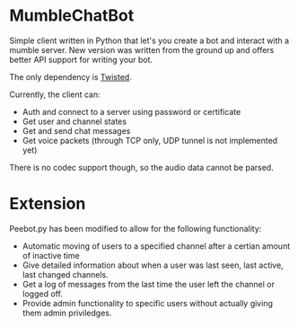 MumbleChatBot
=============

Simple client written in Python that let's you create a bot and interact with a mumble server.
New version was written from the ground up and offers better API support for writing your bot.

The only dependency is [Twisted](http://twistedmatrix.com/trac/).

Currently, the client can:

- Auth and connect to a server using password or certificate
- Get user and channel states
- Get and send chat messages
- Get voice packets (through TCP only, UDP tunnel is not implemented yet)

There is no codec support though, so the audio data cannot be parsed.

Extension
=============

Peebot.py has been modified to allow for the following functionality:

- Automatic moving of users to a specified channel after a certian amount of inactive time
- Give detailed information about when a user was last seen, last active, last changed channels.
- Get a log of messages from the last time the user left the channel or logged off.
- Provide admin functionality to specific users without actually giving them admin priviledges.
